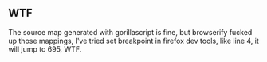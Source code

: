 WTF
-----

The source map generated with gorillascript is fine, but browserify fucked up
those mappings, I've tried set breakpoint in firefox dev tools, like line 4, it
will jump to 695, WTF.
